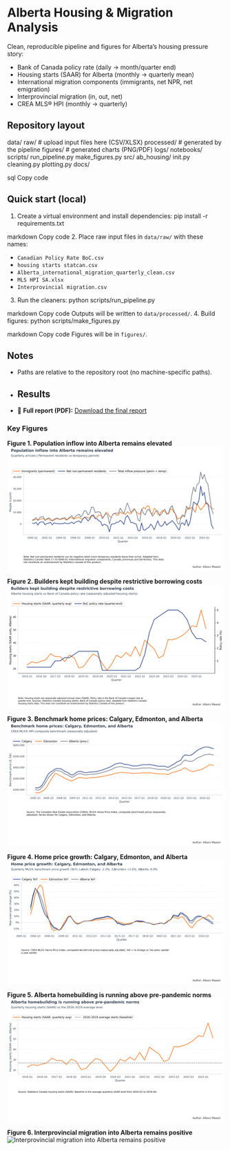 # Alberta Housing & Migration Analysis

Clean, reproducible pipeline and figures for Alberta’s housing pressure story:
- Bank of Canada policy rate (daily → month/quarter end)
- Housing starts (SAAR) for Alberta (monthly → quarterly mean)
- International migration components (immigrants, net NPR, net emigration)
- Interprovincial migration (in, out, net)
- CREA MLS® HPI (monthly → quarterly)

## Repository layout
data/
raw/ # upload input files here (CSV/XLSX)
processed/ # generated by the pipeline
figures/ # generated charts (PNG/PDF)
logs/
notebooks/
scripts/
run_pipeline.py
make_figures.py
src/
ab_housing/
init.py
cleaning.py
plotting.py
docs/

sql
Copy code

## Quick start (local)
1. Create a virtual environment and install dependencies:
pip install -r requirements.txt

markdown
Copy code
2. Place raw input files in `data/raw/` with these names:
- `Canadian Policy Rate BoC.csv`
- `housing starts statcan.csv`
- `Alberta_international_migration_quarterly_clean.csv`
- `MLS HPI SA.xlsx`
- `Interprovincial migration.csv`
3. Run the cleaners:
python scripts/run_pipeline.py

markdown
Copy code
Outputs will be written to `data/processed/`.
4. Build figures:
python scripts/make_figures.py

markdown
Copy code
Figures will be in `figures/`.

## Notes
- Paths are relative to the repository root (no machine-specific paths).

- ## Results

- 📄 **Full report (PDF):**
  [Download the final report](docs/alberta-housing-2025.pdf)

### Key Figures

**Figure 1. Population inflow into Alberta remains elevated**  
![Population inflow into Alberta remains elevated](figures/figure1_migration_pressure.png)

**Figure 2. Builders kept building despite restrictive borrowing costs**  
![Builders kept building despite restrictive borrowing costs](figures/figure2_starts_vs_policy_rate.png)

**Figure 3. Benchmark home prices: Calgary, Edmonton, and Alberta**  
![Benchmark home prices: Calgary, Edmonton, and Alberta](figures/figure3_cgy_edm_ab_hpi.png)

**Figure 4. Home price growth: Calgary, Edmonton, and Alberta**  
![Home price growth: Calgary, Edmonton, and Alberta](figures/figure4_yoy_price_growth.png)

**Figure 5. Alberta homebuilding is running above pre-pandemic norms**  
![Alberta homebuilding is running above pre-pandemic norms](figures/figure5_starts_vs_baseline.png)

**Figure 6. Interprovincial migration into Alberta remains positive**  
![Interprovincial migration into Alberta remains positive](figures/figure6_interprov_migration.png)


